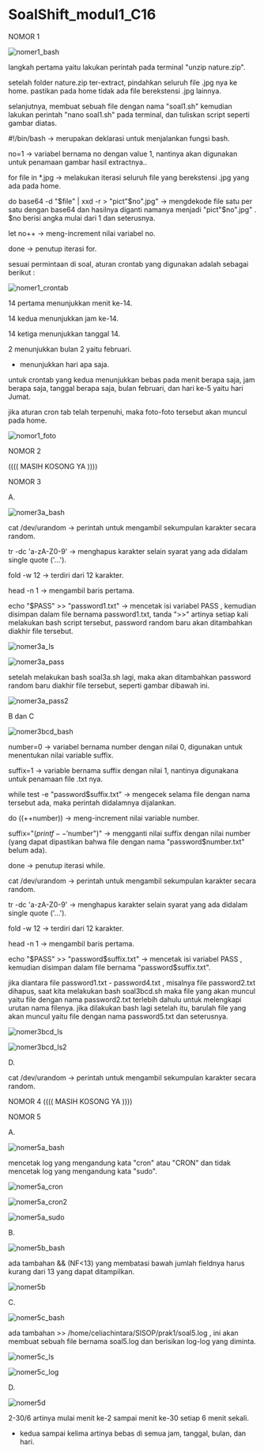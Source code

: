 # SoalShift_modul1_C16

NOMOR 1

![nomer1_bash](https://user-images.githubusercontent.com/36990542/53146700-c8865b80-35d7-11e9-94ae-8ece434cc947.jpg)


langkah pertama yaitu lakukan perintah pada terminal "unzip nature.zip".

setelah folder nature.zip ter-extract, pindahkan seluruh file .jpg nya ke home. pastikan pada home tidak ada file berekstensi .jpg lainnya.

selanjutnya, membuat sebuah file dengan nama "soal1.sh"
kemudian lakukan perintah "nano soal1.sh" pada terminal, dan tuliskan script seperti gambar diatas.

#!/bin/bash -> merupakan deklarasi untuk menjalankan fungsi bash.

no=1 -> variabel bernama no dengan value 1, nantinya akan digunakan untuk penamaan gambar hasil extractnya..

for file in *.jpg -> melakukan iterasi seluruh file yang berekstensi .jpg yang ada pada home.

do base64 -d "$file" | xxd -r > "pict"$no".jpg" -> mengdekode file satu per satu dengan base64 dan hasilnya diganti namanya menjadi "pict"$no".jpg" . $no berisi angka mulai dari 1 dan seterusnya.

let no++ -> meng-increment nilai variabel no.

done -> penutup iterasi for.

sesuai permintaan di soal, aturan crontab yang digunakan adalah sebagai berikut :

![nomer1_crontab](https://user-images.githubusercontent.com/36990542/53197276-6fa4da80-364c-11e9-946e-44178f4e70de.jpg)

14 pertama menunjukkan menit ke-14.

14 kedua menunjukkan jam ke-14.

14 ketiga menunjukkan tanggal 14.

2 menunjukkan bulan 2 yaitu februari.

* menunjukkan hari apa saja.

untuk crontab yang kedua menunjukkan bebas pada menit berapa saja, jam berapa saja, tanggal berapa saja, bulan februari, dan hari ke-5 yaitu hari Jumat.

jika aturan cron tab telah terpenuhi, maka foto-foto tersebut akan muncul pada home.

![nomor1_foto](https://user-images.githubusercontent.com/36990542/53142066-21002d80-35c5-11e9-9811-bdf91e1bf8a9.png)



NOMOR 2

(((( MASIH KOSONG YA ))))





NOMOR 3

A.

![nomer3a_bash](https://user-images.githubusercontent.com/36990542/53147092-164f9380-35d9-11e9-8345-6315952c80d5.jpg)


cat /dev/urandom -> perintah untuk mengambil sekumpulan karakter secara random.

tr -dc 'a-zA-Z0-9' -> menghapus karakter selain syarat yang ada didalam single quote ('...').

fold -w 12 -> terdiri dari 12 karakter.

head -n 1 -> mengambil baris pertama.

echo "$PASS" >> "password1.txt" -> mencetak isi variabel PASS , kemudian disimpan dalam file bernama password1.txt, tanda ">>" artinya setiap kali melakukan bash script tersebut, password random baru akan ditambahkan diakhir file tersebut.

![nomer3a_ls](https://user-images.githubusercontent.com/36990542/53147125-2798a000-35d9-11e9-826a-2b373bd30d3d.jpg)

![nomer3a_pass](https://user-images.githubusercontent.com/36990542/53147169-4ac34f80-35d9-11e9-82bd-331df0b57fd9.jpg)

setelah melakukan bash soal3a.sh lagi, maka akan ditambahkan password random baru diakhir file tersebut, seperti gambar dibawah ini.

![nomer3a_pass2](https://user-images.githubusercontent.com/36990542/53147220-76ded080-35d9-11e9-84b9-8cc77e20a312.jpg)


B dan C

![nomer3bcd_bash](https://user-images.githubusercontent.com/36990542/53147331-dd63ee80-35d9-11e9-8344-62720fe868c7.jpg)

number=0 -> variabel bernama number dengan nilai 0, digunakan untuk menentukan nilai variable suffix.

suffix=1 -> variable bernama suffix dengan nilai 1, nantinya digunakana untuk penamaan file .txt nya.

while test -e "password$suffix.txt" -> mengecek selama file dengan nama tersebut ada, maka perintah didalamnya dijalankan.

do ((++number)) -> meng-increment nilai variable number.

suffix="$( printf -- '%d' "$number")" -> mengganti nilai suffix dengan nilai number (yang dapat dipastikan bahwa file dengan nama "password$number.txt" belum ada).

done -> penutup iterasi while.

cat /dev/urandom -> perintah untuk mengambil sekumpulan karakter secara random.

tr -dc 'a-zA-Z0-9' -> menghapus karakter selain syarat yang ada didalam single quote ('...').

fold -w 12 -> terdiri dari 12 karakter.

head -n 1 -> mengambil baris pertama.

echo "$PASS" >> "password$suffix.txt" -> mencetak isi variabel PASS , kemudian disimpan dalam file bernama "password$suffix.txt".

jika diantara file password1.txt - password4.txt , misalnya file password2.txt dihapus, saat kita melakukan bash soal3bcd.sh maka file yang akan muncul yaitu file dengan nama password2.txt terlebih dahulu untuk melengkapi urutan nama filenya. jika dilakukan bash lagi setelah itu, barulah file yang akan muncul yaitu file dengan nama password5.txt dan seterusnya.

![nomer3bcd_ls](https://user-images.githubusercontent.com/36990542/53147730-09cc3a80-35db-11e9-8e9a-5d7eb480b891.jpg)

![nomer3bcd_ls2](https://user-images.githubusercontent.com/36990542/53147892-7ba48400-35db-11e9-8719-1bfe209e7a70.jpg)


D. 

cat /dev/urandom -> perintah untuk mengambil sekumpulan karakter secara random.


NOMOR 4
(((( MASIH KOSONG YA ))))


NOMOR 5

A.

![nomer5a_bash](https://user-images.githubusercontent.com/36990542/53150928-5f591500-35e4-11e9-85cf-3e122f2bf43f.jpg)

mencetak log yang mengandung kata "cron" atau "CRON" dan tidak mencetak log yang mengandung kata "sudo".

![nomer5a_cron](https://user-images.githubusercontent.com/36990542/53150939-65e78c80-35e4-11e9-8d97-f2ed95c7921d.jpg)

![nomer5a_cron2](https://user-images.githubusercontent.com/36990542/53150952-6d0e9a80-35e4-11e9-9691-27db4b142049.jpg)

![nomer5a_sudo](https://user-images.githubusercontent.com/36990542/53150965-7861c600-35e4-11e9-9f89-0061890dc8a1.jpg)


B.

![nomer5b_bash](https://user-images.githubusercontent.com/36990542/53151091-d9899980-35e4-11e9-891f-03b26a0020ca.jpg)

ada tambahan && (NF<13) yang membatasi bawah jumlah fieldnya harus kurang dari 13 yang dapat ditampilkan.

![nomer5b](https://user-images.githubusercontent.com/36990542/53151104-e0181100-35e4-11e9-96cc-03f73ab12df2.jpg)


C.

![nomer5c_bash](https://user-images.githubusercontent.com/36990542/53151262-53ba1e00-35e5-11e9-9daa-468e86805d8b.jpg)

ada tambahan >> /home/celiachintara/SISOP/prak1/soal5.log , ini akan membuat sebuah file bernama soal5.log dan berisikan log-log yang diminta.

![nomer5c_ls](https://user-images.githubusercontent.com/36990542/53151308-78ae9100-35e5-11e9-98ad-e4f8ad4aa933.jpg)

![nomer5c_log](https://user-images.githubusercontent.com/36990542/53151327-8106cc00-35e5-11e9-8f8f-644be5d11993.jpg)


D.

![nomer5d](https://user-images.githubusercontent.com/36990542/53197367-a24ed300-364c-11e9-89e4-e0d4e5898689.jpg)


2-30/6 artinya mulai menit ke-2 sampai menit ke-30 setiap 6 menit sekali.
* kedua sampai kelima artinya bebas di semua jam, tanggal, bulan, dan hari.
